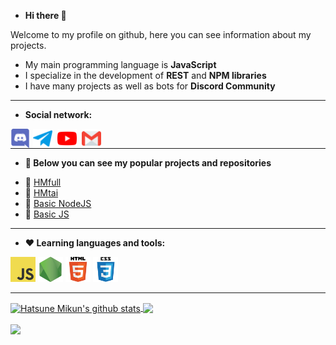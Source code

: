 +  **Hi there 👋**

Welcome to my profile on github, here you can see information about my projects.

* My main programming language is **JavaScript**
* I specialize in the development of **REST** and **NPM libraries**
* I have many projects as well as bots for **Discord Community**

---

+ **Social network:**
<a href="https://discord.gg/Cak7GBJ">
  <img align="left" alt="Discord" width="31px" style="padding-right: 5px;" src="https://raw.githubusercontent.com/Hatsune-Mikun/Hatsune-Mikun/master/media/discord.svg" />
</a>
<a href="https://t.me/mikudub">
  <img align="left" alt="Telegram" width="31px" style="padding-right: 8px;" src="https://raw.githubusercontent.com/Hatsune-Mikun/Hatsune-Mikun/master/media/telegram.svg" />
</a>
<a href="https://www.youtube.com/channel/UCMs714GwXljPz6foNny51Nw">
  <img align="left" alt="YouTube" width="31px" style="padding-right: 8px;" src="https://raw.githubusercontent.com/Hatsune-Mikun/Hatsune-Mikun/master/media/youtube.svg" />
</a>
<a href="mailto:hatsunemikuwaifu01@gmail.com">
  <img align="left" alt="Gmail" width="31px" src="https://raw.githubusercontent.com/Hatsune-Mikun/Hatsune-Mikun/master/media/gmail.svg" />
</a>
<br>

---

+ **💜 Below you can see my popular projects and repositories**
- 🍊 [HMfull](https://www.npmjs.com/package/hmfull)
- 🥒 [HMtai](https://www.npmjs.com/package/hmtai)
- 🍒 [Basic NodeJS](https://github.com/MDraft-js/BasicNodeJS)
- 🔔 [Basic JS](https://github.com/MDraft-js/BasicJS)

---

 
+ **❤️ Learning languages and tools:**

<img height="40" src="https://raw.githubusercontent.com/github/explore/80688e429a7d4ef2fca1e82350fe8e3517d3494d/topics/javascript/javascript.png"> <img height="40" src="https://raw.githubusercontent.com/github/explore/80688e429a7d4ef2fca1e82350fe8e3517d3494d/topics/nodejs/nodejs.png"> <img height="40" src="https://raw.githubusercontent.com/github/explore/80688e429a7d4ef2fca1e82350fe8e3517d3494d/topics/html/html.png"> <img height="40" src="https://raw.githubusercontent.com/github/explore/80688e429a7d4ef2fca1e82350fe8e3517d3494d/topics/css/css.png">

---
<!-- <a href="https://github.com/Hatsune-Mikun">
  <img align="center" src="https://github-readme-stats.vercel.app/api?username=Hatsune-Mikun" alt="Hatsune Mikun's github stats" />
</a> -->
<a href="https://github.com/Hatsune-Mikun">
  <img align="center" src="https://github-readme-stats.anuraghazra1.vercel.app/api?username=Hatsune-Mikun&show_icons=true&include_all_commits=true&theme=white" alt="Hatsune Mikun's github stats" />
</a>
<a href="https://github.com/Hatsune-Mikun">
  <img align="center" src="https://github-readme-stats.anuraghazra1.vercel.app/api/top-langs/?username=perssBest&layout=compact&theme=white" />
</a>
<br>
<br>
<a href="https://discord.gg/Cak7GBJ">
  <img src="http://invidget.switchblade.xyz/Cak7GBJ" />
</a>